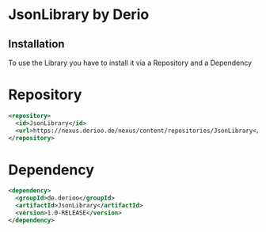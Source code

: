 
# JsonLibrary by Derio




## Installation

To use the Library you have to install it via a Repository and a Dependency

# Repository
  ```xml
  <repository>
    <id>JsonLibrary</id>
    <url>https://nexus.derioo.de/nexus/content/repositories/JsonLibrary</url>
  </repository>
```
#
# Dependency

```xml
<dependency>
  <groupId>de.derioo</groupId>
  <artifactId>JsonLibrary</artifactId>
  <version>1.0-RELEASE</version>
</dependency>
```
